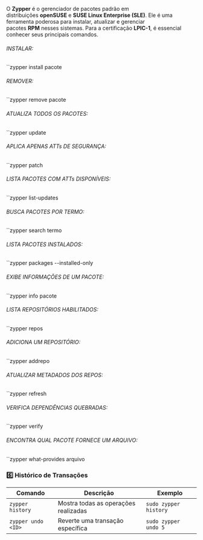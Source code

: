 O **Zypper** é o gerenciador de pacotes padrão em distribuições **openSUSE** e **SUSE Linux Enterprise (SLE)**. Ele é uma ferramenta poderosa para instalar, atualizar e gerenciar pacotes **RPM** nesses sistemas. Para a certificação **LPIC-1**, é essencial conhecer seus principais comandos.

###### INSTALAR:
``zypper install pacote

###### REMOVER:
``zypper remove pacote

###### ATUALIZA TODOS OS PACOTES:
``zypper update
###### APLICA APENAS ATTs DE SEGURANÇA:
``zypper patch
###### LISTA PACOTES COM ATTs DISPONÍVEIS:
``zypper list-updates

###### BUSCA PACOTES POR TERMO:
``zypper search termo
###### LISTA PACOTES INSTALADOS:
``zypper packages --installed-only

###### EXIBE INFORMAÇÕES DE UM PACOTE:
``zypper info pacote

###### LISTA REPOSITÓRIOS HABILITADOS:
``zypper repos  

###### ADICIONA UM REPOSITÓRIO:
``zypper addrepo

###### ATUALIZAR METADADOS DOS REPOS:
``zypper refresh

###### VERIFICA DEPENDÊNCIAS QUEBRADAS:
``zypper verify

###### ENCONTRA QUAL PACOTE FORNECE UM ARQUIVO:
``zypper what-provides arquivo

### **6️⃣ Histórico de Transações**

| **Comando**        | **Descrição**                        | **Exemplo**           |
| ------------------ | ------------------------------------ | --------------------- |
| `zypper history`   | Mostra todas as operações realizadas | `sudo zypper history` |
| `zypper undo <ID>` | Reverte uma transação específica     | `sudo zypper undo 5`  |

